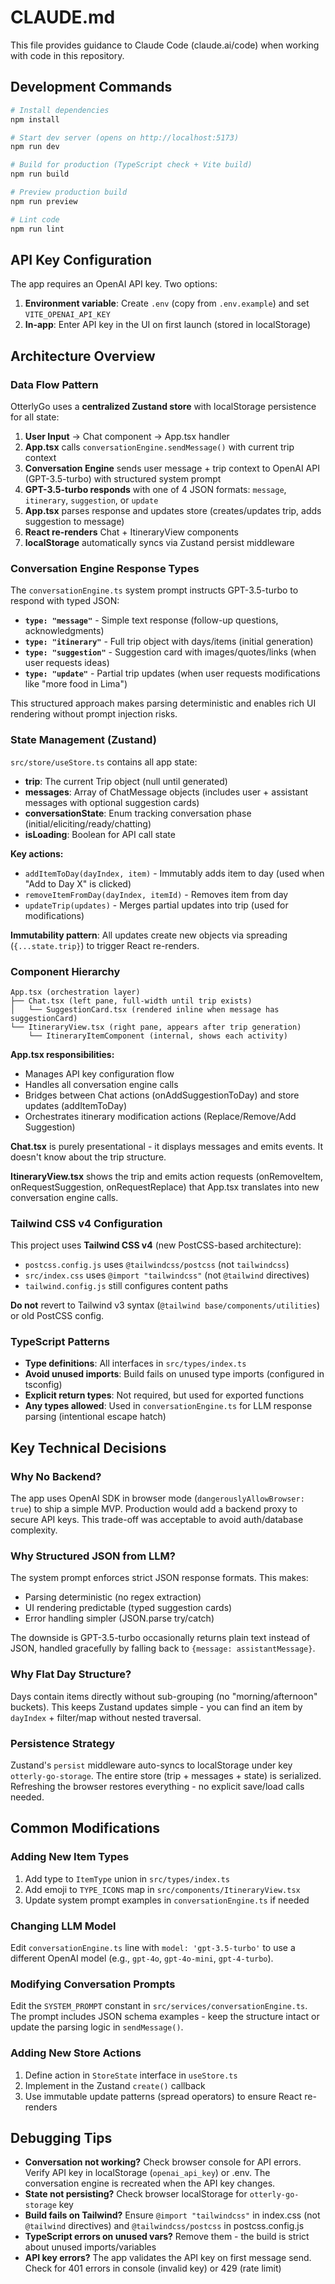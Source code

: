 # CLAUDE.md

This file provides guidance to Claude Code (claude.ai/code) when working with code in this repository.

## Development Commands

```bash
# Install dependencies
npm install

# Start dev server (opens on http://localhost:5173)
npm run dev

# Build for production (TypeScript check + Vite build)
npm run build

# Preview production build
npm run preview

# Lint code
npm run lint
```

## API Key Configuration

The app requires an OpenAI API key. Two options:
1. **Environment variable**: Create `.env` (copy from `.env.example`) and set `VITE_OPENAI_API_KEY`
2. **In-app**: Enter API key in the UI on first launch (stored in localStorage)

## Architecture Overview

### Data Flow Pattern

OtterlyGo uses a **centralized Zustand store** with localStorage persistence for all state:

1. **User Input** → Chat component → App.tsx handler
2. **App.tsx** calls `conversationEngine.sendMessage()` with current trip context
3. **Conversation Engine** sends user message + trip context to OpenAI API (GPT-3.5-turbo) with structured system prompt
4. **GPT-3.5-turbo responds** with one of 4 JSON formats: `message`, `itinerary`, `suggestion`, or `update`
5. **App.tsx** parses response and updates store (creates/updates trip, adds suggestion to message)
6. **React re-renders** Chat + ItineraryView components
7. **localStorage** automatically syncs via Zustand persist middleware

### Conversation Engine Response Types

The `conversationEngine.ts` system prompt instructs GPT-3.5-turbo to respond with typed JSON:

- **`type: "message"`** - Simple text response (follow-up questions, acknowledgments)
- **`type: "itinerary"`** - Full trip object with days/items (initial generation)
- **`type: "suggestion"`** - Suggestion card with images/quotes/links (when user requests ideas)
- **`type: "update"`** - Partial trip updates (when user requests modifications like "more food in Lima")

This structured approach makes parsing deterministic and enables rich UI rendering without prompt injection risks.

### State Management (Zustand)

`src/store/useStore.ts` contains all app state:

- **trip**: The current Trip object (null until generated)
- **messages**: Array of ChatMessage objects (includes user + assistant messages with optional suggestion cards)
- **conversationState**: Enum tracking conversation phase (initial/eliciting/ready/chatting)
- **isLoading**: Boolean for API call state

**Key actions:**
- `addItemToDay(dayIndex, item)` - Immutably adds item to day (used when "Add to Day X" is clicked)
- `removeItemFromDay(dayIndex, itemId)` - Removes item from day
- `updateTrip(updates)` - Merges partial updates into trip (used for modifications)

**Immutability pattern**: All updates create new objects via spreading (`{...state.trip}`) to trigger React re-renders.

### Component Hierarchy

```
App.tsx (orchestration layer)
├── Chat.tsx (left pane, full-width until trip exists)
│   └── SuggestionCard.tsx (rendered inline when message has suggestionCard)
└── ItineraryView.tsx (right pane, appears after trip generation)
    └── ItineraryItemComponent (internal, shows each activity)
```

**App.tsx responsibilities:**
- Manages API key configuration flow
- Handles all conversation engine calls
- Bridges between Chat actions (onAddSuggestionToDay) and store updates (addItemToDay)
- Orchestrates itinerary modification actions (Replace/Remove/Add Suggestion)

**Chat.tsx** is purely presentational - it displays messages and emits events. It doesn't know about the trip structure.

**ItineraryView.tsx** shows the trip and emits action requests (onRemoveItem, onRequestSuggestion, onRequestReplace) that App.tsx translates into new conversation engine calls.

### Tailwind CSS v4 Configuration

This project uses **Tailwind CSS v4** (new PostCSS-based architecture):

- `postcss.config.js` uses `@tailwindcss/postcss` (not `tailwindcss`)
- `src/index.css` uses `@import "tailwindcss"` (not `@tailwind` directives)
- `tailwind.config.js` still configures content paths

**Do not** revert to Tailwind v3 syntax (`@tailwind base/components/utilities`) or old PostCSS config.

### TypeScript Patterns

- **Type definitions**: All interfaces in `src/types/index.ts`
- **Avoid unused imports**: Build fails on unused type imports (configured in tsconfig)
- **Explicit return types**: Not required, but used for exported functions
- **Any types allowed**: Used in `conversationEngine.ts` for LLM response parsing (intentional escape hatch)

## Key Technical Decisions

### Why No Backend?
The app uses OpenAI SDK in browser mode (`dangerouslyAllowBrowser: true`) to ship a simple MVP. Production would add a backend proxy to secure API keys. This trade-off was acceptable to avoid auth/database complexity.

### Why Structured JSON from LLM?
The system prompt enforces strict JSON response formats. This makes:
- Parsing deterministic (no regex extraction)
- UI rendering predictable (typed suggestion cards)
- Error handling simpler (JSON.parse try/catch)

The downside is GPT-3.5-turbo occasionally returns plain text instead of JSON, handled gracefully by falling back to `{message: assistantMessage}`.

### Why Flat Day Structure?
Days contain items directly without sub-grouping (no "morning/afternoon" buckets). This keeps Zustand updates simple - you can find an item by `dayIndex` + filter/map without nested traversal.

### Persistence Strategy
Zustand's `persist` middleware auto-syncs to localStorage under key `otterly-go-storage`. The entire store (trip + messages + state) is serialized. Refreshing the browser restores everything - no explicit save/load calls needed.

## Common Modifications

### Adding New Item Types
1. Add type to `ItemType` union in `src/types/index.ts`
2. Add emoji to `TYPE_ICONS` map in `src/components/ItineraryView.tsx`
3. Update system prompt examples in `conversationEngine.ts` if needed

### Changing LLM Model
Edit `conversationEngine.ts` line with `model: 'gpt-3.5-turbo'` to use a different OpenAI model (e.g., `gpt-4o`, `gpt-4o-mini`, `gpt-4-turbo`).

### Modifying Conversation Prompts
Edit the `SYSTEM_PROMPT` constant in `src/services/conversationEngine.ts`. The prompt includes JSON schema examples - keep the structure intact or update the parsing logic in `sendMessage()`.

### Adding New Store Actions
1. Define action in `StoreState` interface in `useStore.ts`
2. Implement in the Zustand `create()` callback
3. Use immutable update patterns (spread operators) to ensure React re-renders

## Debugging Tips

- **Conversation not working?** Check browser console for API errors. Verify API key in localStorage (`openai_api_key`) or .env. The conversation engine is recreated when the API key changes.
- **State not persisting?** Check browser localStorage for `otterly-go-storage` key
- **Build fails on Tailwind?** Ensure `@import "tailwindcss"` in index.css (not `@tailwind` directives) and `@tailwindcss/postcss` in postcss.config.js
- **TypeScript errors on unused vars?** Remove them - the build is strict about unused imports/variables
- **API key errors?** The app validates the API key on first message send. Check for 401 errors in console (invalid key) or 429 (rate limit)
